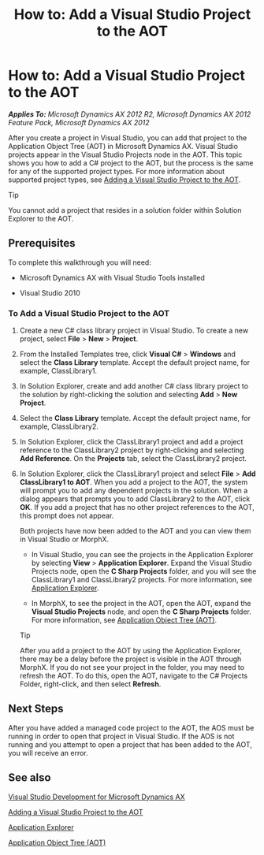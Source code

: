 ﻿---
title: 'How to: Add a Visual Studio Project to the AOT'
TOCTitle: 'How to: Add a Visual Studio Project to the AOT'
ms:assetid: 71a99dff-dbe2-43a3-a017-d28318759c46
ms:mtpsurl: https://msdn.microsoft.com/en-us/library/Gg889249(v=AX.60)
ms:contentKeyID: 35272149
ms.date: 11/21/2012
mtps_version: v=AX.60
---

# How to: Add a Visual Studio Project to the AOT 


_**Applies To:** Microsoft Dynamics AX 2012 R2, Microsoft Dynamics AX 2012 Feature Pack, Microsoft Dynamics AX 2012_

After you create a project in Visual Studio, you can add that project to the Application Object Tree (AOT) in Microsoft Dynamics AX. Visual Studio projects appear in the Visual Studio Projects node in the AOT. This topic shows you how to add a C\# project to the AOT, but the process is the same for any of the supported project types. For more information about supported project types, see [Adding a Visual Studio Project to the AOT](adding-a-visual-studio-project-to-the-aot.md).


> [!TIP]
> <P>You cannot add a project that resides in a solution folder within Solution Explorer to the AOT.</P>



## Prerequisites

To complete this walkthrough you will need:

  - Microsoft Dynamics AX with Visual Studio Tools installed

  - Visual Studio 2010

### To Add a Visual Studio Project to the AOT

1.  Create a new C\# class library project in Visual Studio. To create a new project, select **File** \> **New** \> **Project**.

2.  From the Installed Templates tree, click **Visual C\#** \> **Windows** and select the **Class Library** template. Accept the default project name, for example, ClassLibrary1.

3.  In Solution Explorer, create and add another C\# class library project to the solution by right-clicking the solution and selecting **Add** \> **New Project**.

4.  Select the **Class Library** template. Accept the default project name, for example, ClassLibrary2.

5.  In Solution Explorer, click the ClassLibrary1 project and add a project reference to the ClassLibrary2 project by right-clicking and selecting **Add Reference**. On the **Projects** tab, select the ClassLibrary2 project.

6.  In Solution Explorer, click the ClassLibrary1 project and select **File** \> **Add ClassLibrary1 to AOT**. When you add a project to the AOT, the system will prompt you to add any dependent projects in the solution. When a dialog appears that prompts you to add ClassLibrary2 to the AOT, click **OK**. If you add a project that has no other project references to the AOT, this prompt does not appear.
    
    Both projects have now been added to the AOT and you can view them in Visual Studio or MorphX.
    
      - In Visual Studio, you can see the projects in the Application Explorer by selecting **View** \> **Application Explorer**. Expand the Visual Studio Projects node, open the **C Sharp Projects** folder, and you will see the ClassLibrary1 and ClassLibrary2 projects. For more information, see [Application Explorer](application-explorer.md).
    
      - In MorphX, to see the project in the AOT, open the AOT, expand the **Visual Studio Projects** node, and open the **C Sharp Projects** folder. For more information, see [Application Object Tree (AOT)](application-object-tree-aot.md).
    

    > [!TIP]
    > <P>After you add a project to the AOT by using the Application Explorer, there may be a delay before the project is visible in the AOT through MorphX. If you do not see your project in the folder, you may need to refresh the AOT. To do this, open the AOT, navigate to the C# Projects Folder, right-click, and then select <STRONG>Refresh</STRONG>.</P>



## Next Steps

After you have added a managed code project to the AOT, the AOS must be running in order to open that project in Visual Studio. If the AOS is not running and you attempt to open a project that has been added to the AOT, you will receive an error.

## See also

[Visual Studio Development for Microsoft Dynamics AX](visual-studio-development-for-microsoft-dynamics-ax.md)

[Adding a Visual Studio Project to the AOT](adding-a-visual-studio-project-to-the-aot.md)

[Application Explorer](application-explorer.md)

[Application Object Tree (AOT)](application-object-tree-aot.md)

